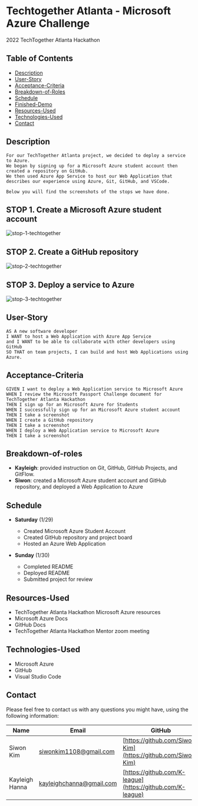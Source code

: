 # Techtogether Atlanta - Microsoft Azure Challenge

2022 TechTogether Atlanta Hackathon

## Table of Contents

- [Description](#Description)
- [User-Story](#User-Story)
- [Acceptance-Criteria](#Acceptance-Criteria)
- [Breakdown-of-Roles](#Breakdown-of-Roles)
- [Schedule](#Schedule)
- [Finished-Demo](#Finished-Demo)
- [Resources-Used](#Resources-Used)
- [Technologies-Used](#Technologies-Used)
- [Contact](#Contact)

## Description

```
For our TechTogether Atlanta project, we decided to deploy a service to Azure.
We began by signing up for a Microsoft Azure student account then created a repository on GitHub.
We then used Azure App Service to host our Web Application that describes our experience using Azure, Git, GitHub, and VSCode.

Below you will find the screenshots of the stops we have done.
```

## STOP 1. Create a Microsoft Azure student account

![stop-1-techtogether](https://user-images.githubusercontent.com/76824986/151708290-ec2c9edb-48ed-478f-bd0d-c75ca376c0cc.PNG)

## STOP 2. Create a GitHub repository

![stop-2-techtogether](https://user-images.githubusercontent.com/76824986/151708337-81234fcd-da65-4d91-ba03-4405713d5dcf.PNG)

## STOP 3. Deploy a service to Azure

![stop-3-techtogether](https://user-images.githubusercontent.com/76824986/151708347-6135a791-c1df-4273-a8f7-12c486a8d53a.PNG)

## User-Story

```
AS A new software developer
I WANT to host a Web Application with Azure App Service
and I WANT to be able to collaborate with other developers using GitHub
SO THAT on team projects, I can build and host Web Applications using Azure.
```

## Acceptance-Criteria

```
GIVEN I want to deploy a Web Application service to Microsoft Azure
WHEN I review the Microsoft Passport Challenge document for TechTogether Atlanta Hackathon
THEN I sign up for an Microsoft Azure for Students
WHEN I successfully sign up for an Microsoft Azure student account
THEN I take a screenshot
WHEN I create a GitHub repository
THEN I take a screenshot
WHEN I deploy a Web Application service to Microsoft Azure
THEN I take a screenshot
```

## Breakdown-of-roles

- **Kayleigh**: provided instruction on Git, GitHub, GitHub Projects, and GitFlow.
- **Siwon**: created a Microsoft Azure student account and GitHub repository, and deployed a Web Application to Azure

## Schedule

- **Saturday** (1/29)

  - Created Microsoft Azure Student Account
  - Created GitHub repository and project board
  - Hosted an Azure Web Application

- **Sunday** (1/30)
  - Completed README
  - Deployed README
  - Submitted project for review

## Resources-Used

- TechTogether Atlanta Hackathon Microsoft Azure resources
- Microsoft Azure Docs
- GitHub Docs
- TechTogether Atlanta Hackathon Mentor zoom meeting


## Technologies-Used

- Microsoft Azure
- GitHub
- Visual Studio Code

## Contact

Please feel free to contact us with any questions you might have, using the following information:

| Name                | Email                                        | GitHub                                                               |
| ------------------- | -------------------------------------------- | -------------------------------------------------------------------- |
| Siwon Kim           |  [siwonkim1108@gmail.com](siwonkim1108@gmail.com) | [https://github.com/Siwon-Kim](https://github.com/Siwon-Kim)    |
| Kayleigh Hanna      | [kayleighchanna@gmail.com](mailto:kayleighchanna@gmail.com) | [https://github.com/K-league](https://github.com/K-league)           |
